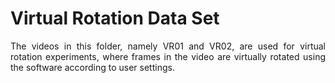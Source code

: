 # Virtual Rotation Data Set
<p align="justify">
  The videos in this folder, namely VR01 and VR02, are used for virtual rotation experiments, where frames in the video are virtually rotated using the software according to user settings.  
</p>
